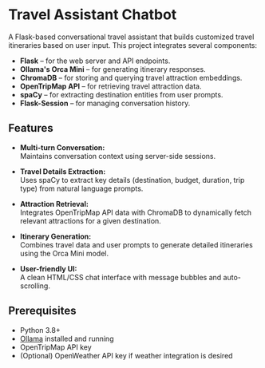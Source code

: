 # Travel Assistant Chatbot

A Flask-based conversational travel assistant that builds customized travel itineraries based on user input. This project integrates several components:

- **Flask** – for the web server and API endpoints.
- **Ollama's Orca Mini** – for generating itinerary responses.
- **ChromaDB** – for storing and querying travel attraction embeddings.
- **OpenTripMap API** – for retrieving travel attraction data.
- **spaCy** – for extracting destination entities from user prompts.
- **Flask-Session** – for managing conversation history.

## Features

- **Multi-turn Conversation:**  
  Maintains conversation context using server-side sessions.
  
- **Travel Details Extraction:**  
  Uses spaCy to extract key details (destination, budget, duration, trip type) from natural language prompts.

- **Attraction Retrieval:**  
  Integrates OpenTripMap API data with ChromaDB to dynamically fetch relevant attractions for a given destination.

- **Itinerary Generation:**  
  Combines travel data and user prompts to generate detailed itineraries using the Orca Mini model.

- **User-friendly UI:**  
  A clean HTML/CSS chat interface with message bubbles and auto-scrolling.

## Prerequisites

- Python 3.8+
- [Ollama](https://ollama.com/download) installed and running
- OpenTripMap API key
- (Optional) OpenWeather API key if weather integration is desired



